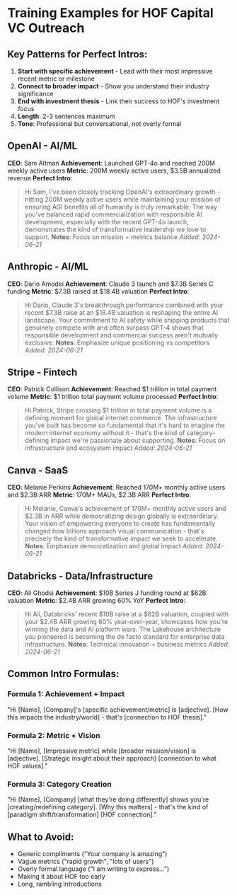 # Training Examples for HOF Capital VC Outreach

## Key Patterns for Perfect Intros:
1. **Start with specific achievement** - Lead with their most impressive recent metric or milestone
2. **Connect to broader impact** - Show you understand their industry significance
3. **End with investment thesis** - Link their success to HOF's investment focus
4. **Length**: 2-3 sentences maximum
5. **Tone**: Professional but conversational, not overly formal

## OpenAI - AI/ML
**CEO**: Sam Altman
**Achievement**: Launched GPT-4o and reached 200M weekly active users
**Metric**: 200M weekly active users, $3.5B annualized revenue
**Perfect Intro**:
> Hi Sam, I've been closely tracking OpenAI's extraordinary growth - hitting 200M weekly active users while maintaining your mission of ensuring AGI benefits all of humanity is truly remarkable. The way you've balanced rapid commercialization with responsible AI development, especially with the recent GPT-4o launch, demonstrates the kind of transformative leadership we love to support.
**Notes**: Focus on mission + metrics balance
*Added: 2024-06-21*

## Anthropic - AI/ML
**CEO**: Dario Amodei
**Achievement**: Claude 3 launch and $7.3B Series C funding
**Metric**: $7.3B raised at $18.4B valuation
**Perfect Intro**:
> Hi Dario, Claude 3's breakthrough performance combined with your recent $7.3B raise at an $18.4B valuation is reshaping the entire AI landscape. Your commitment to AI safety while shipping products that genuinely compete with and often surpass GPT-4 shows that responsible development and commercial success aren't mutually exclusive.
**Notes**: Emphasize unique positioning vs competitors
*Added: 2024-06-21*

## Stripe - Fintech
**CEO**: Patrick Collison
**Achievement**: Reached $1 trillion in total payment volume
**Metric**: $1 trillion total payment volume processed
**Perfect Intro**:
> Hi Patrick, Stripe crossing $1 trillion in total payment volume is a defining moment for global internet commerce. The infrastructure you've built has become so fundamental that it's hard to imagine the modern internet economy without it - that's the kind of category-defining impact we're passionate about supporting.
**Notes**: Focus on infrastructure and ecosystem impact
*Added: 2024-06-21*

## Canva - SaaS
**CEO**: Melanie Perkins
**Achievement**: Reached 170M+ monthly active users and $2.3B ARR
**Metric**: 170M+ MAUs, $2.3B ARR
**Perfect Intro**:
> Hi Melanie, Canva's achievement of 170M+ monthly active users and $2.3B in ARR while democratizing design globally is extraordinary. Your vision of empowering everyone to create has fundamentally changed how billions approach visual communication - that's precisely the kind of transformative impact we seek to accelerate.
**Notes**: Emphasize democratization and global impact
*Added: 2024-06-21*

## Databricks - Data/Infrastructure
**CEO**: Ali Ghodsi
**Achievement**: $10B Series J funding round at $62B valuation
**Metric**: $2.4B ARR growing 60% YoY
**Perfect Intro**:
> Hi Ali, Databricks' recent $10B raise at a $62B valuation, coupled with your $2.4B ARR growing 60% year-over-year, showcases how you're winning the data and AI platform wars. The Lakehouse architecture you pioneered is becoming the de facto standard for enterprise data infrastructure.
**Notes**: Technical innovation + business metrics
*Added: 2024-06-21*

## Common Intro Formulas:

### Formula 1: Achievement + Impact
"Hi [Name], [Company]'s [specific achievement/metric] is [adjective]. [How this impacts the industry/world] - that's [connection to HOF thesis]."

### Formula 2: Metric + Vision
"Hi [Name], [Impressive metric] while [broader mission/vision] is [adjective]. [Strategic insight about their approach] [connection to what HOF values]."

### Formula 3: Category Creation
"Hi [Name], [Company] [what they're doing differently] shows you're [creating/redefining category]. [Why this matters] - that's the kind of [paradigm shift/transformation] [HOF connection]."

## What to Avoid:
- Generic compliments ("Your company is amazing")
- Vague metrics ("rapid growth", "lots of users")
- Overly formal language ("I am writing to express...")
- Making it about HOF too early
- Long, rambling introductions 